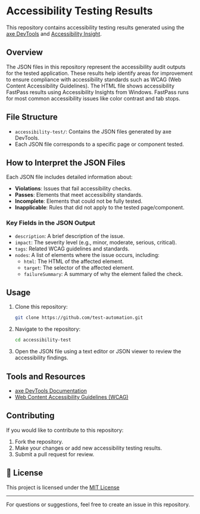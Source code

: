 # Accessibility Testing Results

This repository contains accessibility testing results generated using the [axe DevTools](https://www.deque.com/axe/devtools/) and [Accessibility Insight](https://accessibilityinsights.io/).

## Overview

The JSON files in this repository represent the accessibility audit outputs for the tested application. These results help identify areas for improvement to ensure compliance with accessibility standards such as WCAG (Web Content Accessibility Guidelines).
The HTML file shows accessibility FastPass results using Accessibility Insights from Windows. FastPass runs for most common accessibility issues like color contrast and tab stops.

## File Structure

- `accessibility-test/`: Contains the JSON files generated by axe DevTools.
- Each JSON file corresponds to a specific page or component tested.

## How to Interpret the JSON Files

Each JSON file includes detailed information about:

- **Violations**: Issues that fail accessibility checks.
- **Passes**: Elements that meet accessibility standards.
- **Incomplete**: Elements that could not be fully tested.
- **Inapplicable**: Rules that did not apply to the tested page/component.

### Key Fields in the JSON Output

- `description`: A brief description of the issue.
- `impact`: The severity level (e.g., minor, moderate, serious, critical).
- `tags`: Related WCAG guidelines and standards.
- `nodes`: A list of elements where the issue occurs, including:
  - `html`: The HTML of the affected element.
  - `target`: The selector of the affected element.
  - `failureSummary`: A summary of why the element failed the check.

## Usage

1. Clone this repository:

   ```bash
   git clone https://github.com/test-automation.git
   ```

2. Navigate to the repository:

   ```bash
   cd accessibility-test
   ```

3. Open the JSON file using a text editor or JSON viewer to review the accessibility findings.

## Tools and Resources

- [axe DevTools Documentation](https://www.deque.com/axe/devtools/documentation/)
- [Web Content Accessibility Guidelines (WCAG)](https://www.w3.org/WAI/standards-guidelines/wcag/)

## Contributing

If you would like to contribute to this repository:

1. Fork the repository.
2. Make your changes or add new accessibility testing results.
3. Submit a pull request for review.

## 📜 License
This project is licensed under the [MIT License](LICENSE)

---

For questions or suggestions, feel free to create an issue in this repository.


